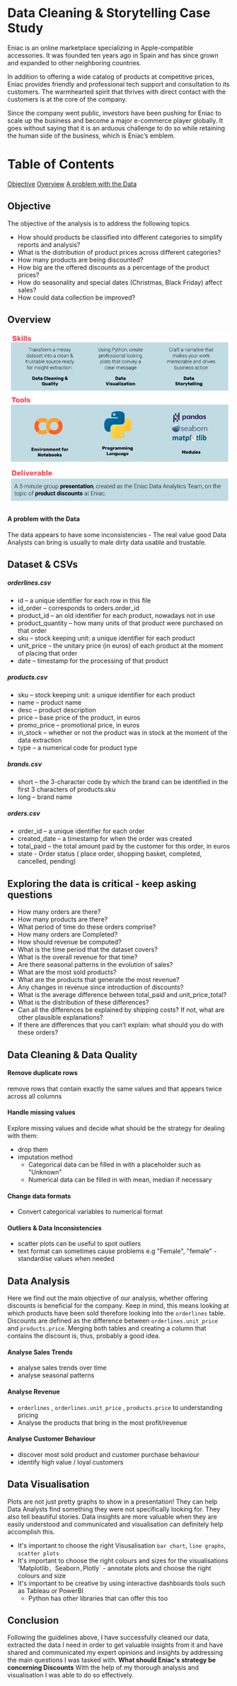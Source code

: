 # Data Cleaning & Storytelling Case Study


Eniac is an online marketplace specializing in Apple-compatible accessories. It was founded ten years ago in Spain and has since grown and expanded to other neighboring countries.

In addition to offering a wide catalog of products at competitive prices, Eniac provides friendly and professional tech support and consultation to its customers. The warmhearted spirit that thrives with direct contact with the customers is at the core of the company.

Since the company went public, investors have been pushing for Eniac to scale up the business and become a major e-commerce player globally. It goes without saying that it is an arduous challenge to do so while retaining the human side of the business, which is Eniac’s emblem.

# Table of Contents

[Objective](#Objective)
[Overview](#Overview)
[A problem with the Data](#a-problem-with-the-data)


## Objective
The objective of the analysis is to address the following topics.

* How should products be classified into different categories to simplify reports and analysis?
* What is the distribution of product prices across different categories?
* How many products are being discounted?
* How big are the offered discounts as a percentage of the product prices?
* How do seasonality and special dates (Christmas, Black Friday) affect sales?
* How could data collection be improved?

## Overview

![skills](skills.png)


#### A problem with the Data
The data appears to have some inconsistencies - The real value good Data Analysts can bring is usually to male dirty data usable and trustable.

## Dataset & CSVs

##### orderlines.csv

* id – a unique identifier for each row in this file
* id_order – corresponds to orders.order_id
* product_id – an old identifier for each product, nowadays not in use
* product_quantity – how many units of that product were purchased on that order
* sku – stock keeping unit: a unique identifier for each product
* unit_price – the unitary price (in euros) of each product at the moment of placing that order
* date – timestamp for the processing of that product

##### products.csv

* sku – stock keeping unit: a unique identifier for each product
* name – product name
* desc – product description
* price – base price of the product, in euros
* promo_price – promotional price, in euros
* in_stock – whether or not the product was in stock at the moment of the data extraction
* type – a numerical code for product type

##### brands.csv

* short – the 3-character code by which the brand can be identified in the first 3 characters of products.sku
* long – brand name

##### orders.csv
* order_id – a unique identifier for each order
* created_date – a timestamp for when the order was created
* total_paid – the total amount paid by the customer for this order, in euros
* state - Order status ( place order, shopping basket, completed, cancelled, pending)

## Exploring the data is critical - keep asking questions

* How many orders are there?
* How many products are there?
* What period of time do these orders comprise?
* How many orders are Completed?
* How should revenue be computed?
* What is the time period that the dataset covers?
* What is the overall revenue for that time?
* Are there seasonal patterns in the evolution of sales?
* What are the most sold products?
* What are the products that generate the most revenue?
* Any changes in revenue since introduction of discounts?
* What is the average difference between total_paid and unit_price_total?
* What is the distribution of these differences?
* Can all the differences be explained by shipping costs? If not, what are other plausible explanations?
* If there are differences that you can’t explain: what should you do with these orders?

## Data Cleaning & Data Quality

#### Remove duplicate rows
remove rows that contain exactly the same values and that appears twice across all columns

#### Handle missing values
Explore missing values and decide what should be the strategy for dealing with them:

* drop them
* imputation method
  - Categorical data can be filled in with a placeholder such as "Unknown"
  - Numerical data can be filled in with mean, median if necessary
  
#### Change data formats
* Convert categorical variables to numerical format

####  Outliers & Data Inconsistencies
* scatter plots can be useful to spot outliers
* text format can sometimes cause problems e.g "Female", "female" - standardise values when needed

## Data Analysis
Here we find out the main objective of our analysis, whether offering discounts is beneficial for the company. 
Keep in mind, this means looking at which products have been sold therefore looking into the `orderlines` table.
Discounts are defined as the difference between `orderlines.unit_price` and `products.price`. Merging both tables and creating a column that contains the discount is, thus, probably a good idea.

#### Analyse Sales Trends

* analyse sales trends over time
* analyse seasonal patterns

#### Analyse Revenue

* `orderlines` , `orderlines.unit_price` , `products.price` to understanding pricing
* Analyse the products that bring in the most profit/revenue

#### Analyse Customer Behaviour

* discover most sold product and customer purchase behaviour
* identify high value / loyal customers

## Data Visualisation
Plots are not just pretty graphs to show in a presentation!
They can help Data Analysts find something they were not specifically looking for. They also tell beautiful stories. 
Data insights are more valuable when they are easily understood and communicated and visualisation can definitely help accomplish this. 

* It's important to choose the right Visusalisation
  `bar chart`, `line graphs`, `scatter plots`
* It's important to choose the right colours and sizes for the visualisations
  'Matplotlib`, `Seaborn` , `Plotly` - annotate plots and choose the right colours and size
* It's important to be creative by using interactive dashboards tools such as Tableau or PowerBI
    - Python has other libraries that can offer this too

## Conclusion

Following the guidelines above, I have successfully cleaned our data, extracted the data I need in order to get valuable insights from it and have shared and communicated my expert opinions and insights by addressing the main questions I was tasked with. **What should Eniac's strategy be concerning Discounts**
With the help of my thorough analysis and visualisation I was able to do so effectively. 
  




